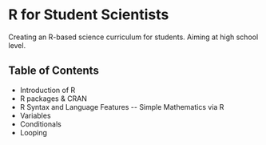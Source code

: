 # R for Student Scientists
Creating an R-based science curriculum for students. Aiming at high school level.

## Table of Contents
 - Introduction of R
 - R packages & CRAN
 - R Syntax and Language Features
  -- Simple Mathematics via R
  - Variables
  - Conditionals
  - Looping


